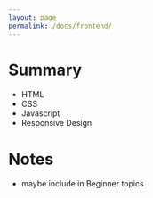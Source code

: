 ```yaml
---
layout: page
permalink: /docs/frontend/
---
```


# Summary
- HTML
- CSS
- Javascript
- Responsive Design

# Notes
- maybe include in Beginner topics
